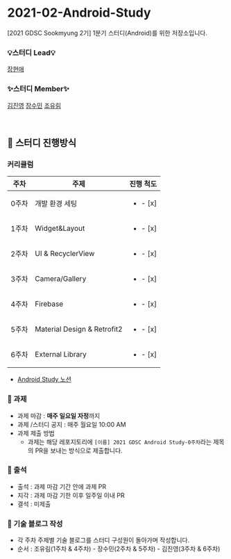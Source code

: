 # 2021-02-Android-Study
[2021 GDSC Sookmyung 2기] 1분기 스터디(Android)를 위한 저장소입니다.

### 💡스터디 Lead💡
[장현애](https://github.com/raae7742)

### ✨스터디 Member✨
[김진영](https://github.com/zhenying2)
[장수민](https://github.com/4oomin)
[조유림](https://github.com/ofzlo)

<br>

## 🍄 스터디 진행방식
### 커리큘럼
|주차|주제|진행 척도|
|---|---|---|
|0주차|개발 환경 세팅|<ul><li>- [x] </li></ul>|
|1주차|Widget&Layout|<ul><li>- [x] </li></ul>|
|2주차|UI & RecyclerView|<ul><li>- [x] </li></ul>|
|3주차|Camera/Gallery|<ul><li>- [x] </li></ul>|
|4주차|Firebase|<ul><li>- [x] </li></ul>|
|5주차|Material Design & Retrofit2|<ul><li>- [x] </li></ul>|
|6주차|External Library|<ul><li>- [x] </li></ul>|
- [Android Study 노션](https://discreet-fold-5d5.notion.site/Android-Study-301e6529220d48eda0c8a4a7cb24ba99)



### 💼 과제
- 과제 마감 : **매주 일요일 자정**까지
- 과제 /스터디 공지 : 매주 월요일 10:00 AM
- 과제 제출 방법
  - 과제는 해당 레포지토리에 `[이름] 2021 GDSC Android Study-0주차`라는 제목의 PR을 보내는 방식으로 제출합니다.

### 🐾 출석
- 출석 : 과제 마감 기간 안에 과제 PR
- 지각 : 과제 마감 기한 이후 일주일 이내 PR
- 결석 : 미제출

### 👀 기술 블로그 작성
- 각 주차 주제별 기술 블로그를 스터디 구성원이 돌아가며 작성합니다.
- 순서 : 조유림(1주차 & 4주차) - 장수민(2주차 & 5주차) - 김진영(3주차 & 6주차)
